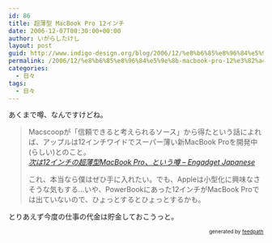 ```yaml
---
id: 86
title: 超薄型 MacBook Pro 12インチ
date: 2006-12-07T00:30:00+00:00
author: いがらしたけし
layout: post
guid: http://www.indigo-design.org/blog/2006/12/%e8%b6%85%e8%96%84%e5%9e%8b-macbook-pro-12%e3%82%a4%e3%83%b3%e3%83%81/
permalink: /2006/12/%e8%b6%85%e8%96%84%e5%9e%8b-macbook-pro-12%e3%82%a4%e3%83%b3%e3%83%81/
categories:
  - 日々
tags:
  - 日々
---
```

あくまで噂、なんですけどね。
  


> Macscoopが「信頼できると考えられるソース」から得たという話によれば、アップルは12インチワイドでスーパー薄い新MacBook Proを開発中(らしい)とのこと。  
> <cite><a href="http://japanese.engadget.com/2006/12/04/slim-macbook-pro-rumor/">次は12インチの超薄型MacBook Pro、という噂 &#8211; Engadget Japanese</a></cite></p>
これ、本当なら僕はぜひ手に入れたい。でも、Appleは小型化に興味なさそうな気もする…いや、PowerBookにあった12インチがMacBook Proでは出ていないので、ひょっとするとひょっとするかも。

とりあえず今度の仕事の代金は貯金しておこうっと。

<div style="text-align: right;font-size: 10px">
  &nbsp;&nbsp;<span>generated by <a href="http://feedpath.jp">feedpath</a></span>
</div>
